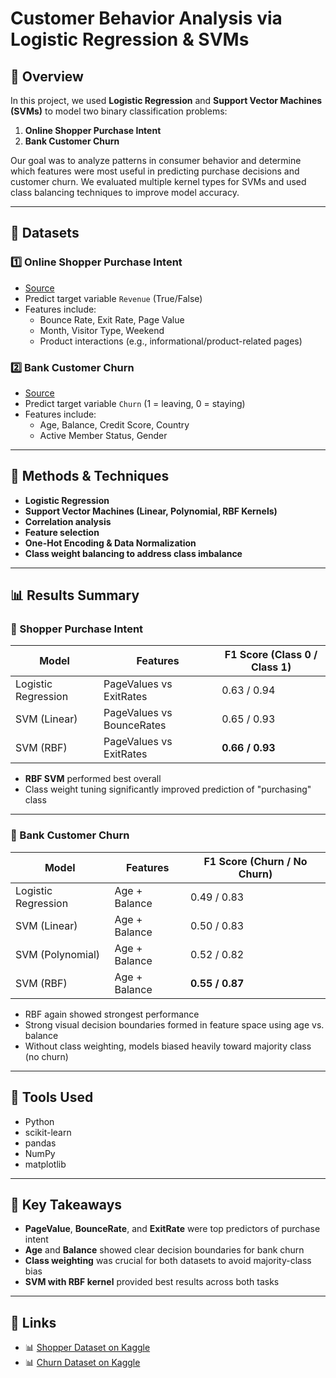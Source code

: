 # Customer Behavior Analysis via Logistic Regression & SVMs

## 📌 Overview

In this project, we used **Logistic Regression** and **Support Vector Machines (SVMs)** to model two binary classification problems:

1. **Online Shopper Purchase Intent**  
2. **Bank Customer Churn**

Our goal was to analyze patterns in consumer behavior and determine which features were most useful in predicting purchase decisions and customer churn. We evaluated multiple kernel types for SVMs and used class balancing techniques to improve model accuracy.

---

## 🧠 Datasets

### 1️⃣ Online Shopper Purchase Intent  
- [Source](https://www.kaggle.com/datasets/imakash3011/online-shoppers-purchasing-intention-dataset)
- Predict target variable `Revenue` (True/False)
- Features include:  
  - Bounce Rate, Exit Rate, Page Value  
  - Month, Visitor Type, Weekend  
  - Product interactions (e.g., informational/product-related pages)

### 2️⃣ Bank Customer Churn  
- [Source](https://www.kaggle.com/datasets/gauravtopre/bank-customer-churn-dataset)
- Predict target variable `Churn` (1 = leaving, 0 = staying)
- Features include:  
  - Age, Balance, Credit Score, Country  
  - Active Member Status, Gender  

---

## 🧪 Methods & Techniques

- **Logistic Regression**
- **Support Vector Machines (Linear, Polynomial, RBF Kernels)**
- **Correlation analysis**
- **Feature selection**
- **One-Hot Encoding & Data Normalization**
- **Class weight balancing to address class imbalance**

---

## 📊 Results Summary

### 🛒 Shopper Purchase Intent

| Model | Features | F1 Score (Class 0 / Class 1) |
|-------|----------|------------------------------|
| Logistic Regression | PageValues vs ExitRates | 0.63 / 0.94 |
| SVM (Linear) | PageValues vs BounceRates | 0.65 / 0.93 |
| SVM (RBF) | PageValues vs ExitRates | **0.66 / 0.93** |

- **RBF SVM** performed best overall  
- Class weight tuning significantly improved prediction of "purchasing" class

---

### 🏦 Bank Customer Churn

| Model | Features | F1 Score (Churn / No Churn) |
|-------|----------|------------------------------|
| Logistic Regression | Age + Balance | 0.49 / 0.83 |
| SVM (Linear) | Age + Balance | 0.50 / 0.83 |
| SVM (Polynomial) | Age + Balance | 0.52 / 0.82 |
| SVM (RBF) | Age + Balance | **0.55 / 0.87** |

- RBF again showed strongest performance  
- Strong visual decision boundaries formed in feature space using age vs. balance  
- Without class weighting, models biased heavily toward majority class (no churn)

---

## 🧰 Tools Used

- Python  
- scikit-learn  
- pandas  
- NumPy  
- matplotlib  

---

## 🎯 Key Takeaways

- **PageValue**, **BounceRate**, and **ExitRate** were top predictors of purchase intent
- **Age** and **Balance** showed clear decision boundaries for bank churn
- **Class weighting** was crucial for both datasets to avoid majority-class bias
- **SVM with RBF kernel** provided best results across both tasks

---

## 📎 Links
- 📊 [Shopper Dataset on Kaggle](https://www.kaggle.com/datasets/imakash3011/online-shoppers-purchasing-intention-dataset)
- 📊 [Churn Dataset on Kaggle](https://www.kaggle.com/datasets/gauravtopre/bank-customer-churn-dataset)

